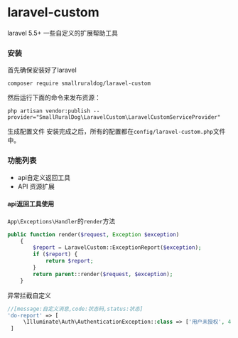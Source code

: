# laravel-custom

laravel 5.5+ 一些自定义的扩展帮助工具

### 安装
首先确保安装好了laravel
```
composer require smallruraldog/laravel-custom
```
然后运行下面的命令来发布资源：
```
php artisan vendor:publish --provider="SmallRuralDog\LaravelCustom\LaravelCustomServiceProvider"
```
生成配置文件
安装完成之后，所有的配置都在`config/laravel-custom.php`文件中。

### 功能列表
- api自定义返回工具
- API 资源扩展

#### api返回工具使用
 `App\Exceptions\Handler`的`render`方法
```php
public function render($request, Exception $exception)
    {
        $report = LaravelCustom::ExceptionReport($exception);
        if ($report) {
            return $report;
        }
        return parent::render($request, $exception);
    }

```

异常拦截自定义
```php
//[message:自定义消息,code:状态码,status:状态]
'do-report' => [
     \Illuminate\Auth\AuthenticationException::class => ['用户未授权', 401, 'no-login']
 ]
 ```